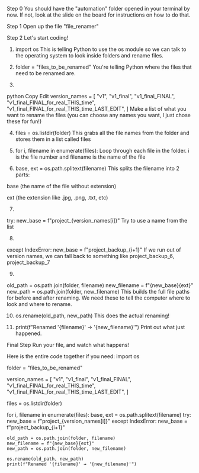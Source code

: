 Step 0
You should have the "automation" folder opened in your terminal by now. If not, look at the slide on the board for instructions on how to do that.

Step 1
Open up the file "file_renamer"

Step 2
Let's start coding!

1) import os
This is telling Python to use the os module so we can talk to the operating system to look inside folders and rename files.

2) folder = "files_to_be_renamed"
You're telling Python where the files that need to be renamed are.

3)
python
Copy
Edit
version_names = [
    "v1",
    "v1_final",
    "v1_final_FINAL",
    "v1_final_FINAL_for_real_THIS_time",
    "v1_final_FINAL_for_real_THIS_time_LAST_EDIT",
]
Make a list of what you want to rename the files (you can choose any names you want, I just chose these for fun!)

4) files = os.listdir(folder)
This grabs all the file names from the folder and stores them in a list called files

5) for i, filename in enumerate(files):
Loop through each file in the folder. i is the file number and filename is the name of the file

6) base, ext = os.path.splitext(filename)
This splits the filename into 2 parts:

base (the name of the file without extension)

ext (the extension like .jpg, .png, .txt, etc)

7)
try:
    new_base = f"project_{version_names[i]}"
Try to use a name from the list

8)
except IndexError:
    new_base = f"project_backup_{i+1}"
If we run out of version names, we can fall back to something like project_backup_6, project_backup_7

9)
old_path = os.path.join(folder, filename)
new_filename = f"{new_base}{ext}"
new_path = os.path.join(folder, new_filename)
This builds the full file paths for before and after renaming. We need these to tell the computer where to look and where to rename.

10) os.rename(old_path, new_path)
This does the actual renaming!

11) print(f"Renamed '{filename}' → '{new_filename}'")
Print out what just happened.

Final Step
Run your file, and watch what happens!

Here is the entire code together if you need:
import os

folder = "files_to_be_renamed" 

version_names = [
    "v1",
    "v1_final",
    "v1_final_FINAL",
    "v1_final_FINAL_for_real_THIS_time",
    "v1_final_FINAL_for_real_THIS_time_LAST_EDIT",
]

files = os.listdir(folder)

for i, filename in enumerate(files):
    base, ext = os.path.splitext(filename)
    try:
        new_base = f"project_{version_names[i]}"
    except IndexError:
        new_base = f"project_backup_{i+1}"

    old_path = os.path.join(folder, filename)
    new_filename = f"{new_base}{ext}"
    new_path = os.path.join(folder, new_filename)

    os.rename(old_path, new_path)
    print(f"Renamed '{filename}' → '{new_filename}'")
